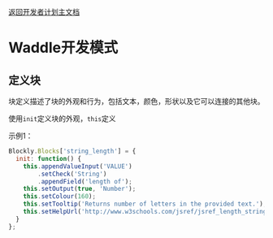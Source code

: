 [返回开发者计划主文档](https://gitee.com/coco-ag/coco-waddle/tree/master/dev/README.md)

# Waddle开发模式

## 定义块

块定义描述了块的外观和行为，包括文本，颜色，形状以及它可以连接的其他块。

使用`init`定义块的外观，`this`定义

示例1：
```javascript
Blockly.Blocks['string_length'] = {
  init: function() {
    this.appendValueInput('VALUE')
        .setCheck('String')
        .appendField('length of');
    this.setOutput(true, 'Number');
    this.setColour(160);
    this.setTooltip('Returns number of letters in the provided text.');
    this.setHelpUrl('http://www.w3schools.com/jsref/jsref_length_string.asp');
  }
};
```